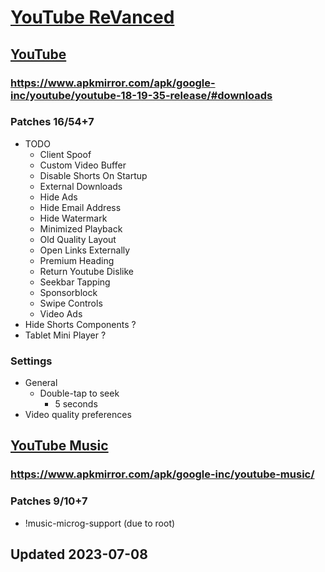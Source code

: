 # [YouTube ReVanced](./)
## [YouTube](https://github.com/revanced/revanced-patches#-comgoogleandroidyoutube)
### https://www.apkmirror.com/apk/google-inc/youtube/youtube-18-19-35-release/#downloads
### Patches 16/54+7
- TODO
  - Client Spoof
  - Custom Video Buffer
  - Disable Shorts On Startup
  - External Downloads
  - Hide Ads
  - Hide Email Address
  - Hide Watermark
  - Minimized Playback
  - Old Quality Layout
  - Open Links Externally
  - Premium Heading
  - Return Youtube Dislike
  - Seekbar Tapping
  - Sponsorblock
  - Swipe Controls
  - Video Ads
- Hide Shorts Components ?
- Tablet Mini Player ?
### Settings
- General
  - Double-tap to seek
    - 5 seconds
- Video quality preferences

## [YouTube Music](https://github.com/revanced/revanced-patches#-comgoogleandroidappsyoutubemusic)
### https://www.apkmirror.com/apk/google-inc/youtube-music/
### Patches 9/10+7
- !music-microg-support (due to root)
## Updated 2023-07-08
